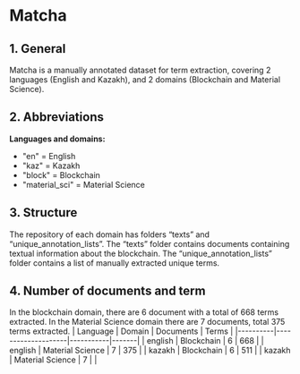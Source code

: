 # Matcha

## 1. General

Matcha is a manually annotated dataset for term extraction, covering 2 languages (English and Kazakh), and 2 domains (Blockchain and Material Science).

## 2. Abbreviations
**Languages and domains:**
* "en" = English
* "kaz" = Kazakh
* "block" = Blockchain
* "material_sci" = Material Science

## 3. Structure
The repository of each domain has folders “texts” and “unique_annotation_lists”. The “texts” folder contains documents containing textual information about the blockchain. The “unique_annotation_lists” folder contains a list of manually extracted unique terms.


## 4. Number of documents and term
In the blockchain domain, there are 6 document with a total of 668 terms extracted. In the Material Science domain there are 7 documents, total 375 terms extracted.
| Language | Domain            | Documents | Terms |
|----------|--------------------|-----------|-------|
| english  | Blockchain        | 6         | 668   |
| english  | Material Science  | 7         | 375   |
| kazakh   | Blockchain        | 6         | 511   |
| kazakh   | Material Science  | 7         |       |

